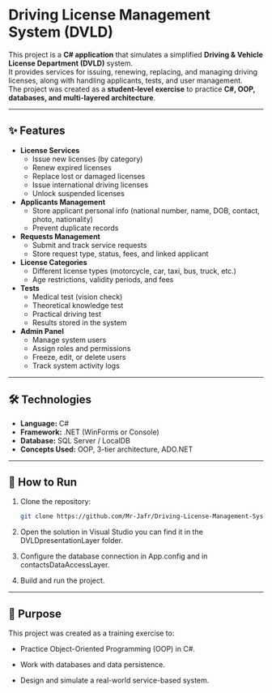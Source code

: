 ﻿# Driving License Management System (DVLD)

This project is a **C# application** that simulates a simplified **Driving & Vehicle License Department (DVLD)** system.  
It provides services for issuing, renewing, replacing, and managing driving licenses, along with handling applicants, tests, and user management.  
The project was created as a **student-level exercise** to practice **C#, OOP, databases, and multi-layered architecture**.

---

## ✨ Features
- **License Services**
  - Issue new licenses (by category)
  - Renew expired licenses
  - Replace lost or damaged licenses
  - Issue international driving licenses
  - Unlock suspended licenses
- **Applicants Management**
  - Store applicant personal info (national number, name, DOB, contact, photo, nationality)
  - Prevent duplicate records
- **Requests Management**
  - Submit and track service requests
  - Store request type, status, fees, and linked applicant
- **License Categories**
  - Different license types (motorcycle, car, taxi, bus, truck, etc.)
  - Age restrictions, validity periods, and fees
- **Tests**
  - Medical test (vision check)
  - Theoretical knowledge test
  - Practical driving test
  - Results stored in the system
- **Admin Panel**
  - Manage system users
  - Assign roles and permissions
  - Freeze, edit, or delete users
  - Track system activity logs

---

## 🛠️ Technologies
- **Language:** C#  
- **Framework:** .NET (WinForms or Console)  
- **Database:** SQL Server / LocalDB  
- **Concepts Used:** OOP, 3-tier architecture, ADO.NET  

---

## 🚀 How to Run
1. Clone the repository:
   ```bash
   git clone https://github.com/Mr-Jafr/Driving-License-Management-System.git

2. Open the solution in Visual Studio you can find it in the DVLDpresentationLayer folder.

3. Configure the database connection in App.config and in contactsDataAccessLayer.

4. Build and run the project.

---

## 📜 Purpose

This project was created as a training exercise to:

- Practice Object-Oriented Programming (OOP) in C#.

- Work with databases and data persistence.

- Design and simulate a real-world service-based system.